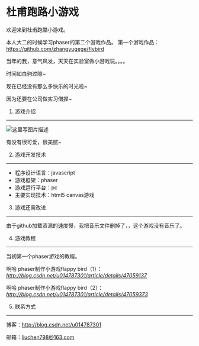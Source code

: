 
杜甫跑路小游戏
=============

欢迎来到杜甫跑酷小游戏。

本人大二的时候学习phaser的第二个游戏作品。
第一个游戏作品：https://github.com/zhangyugege/flybird

当年的我，意气风发，天天在实验室做小游戏玩。。。。

时间如白驹过隙~

现在已经没有那么多快乐的时光啦~

因为还要在公司做实习僧捏~

1. 游戏介绍
-------
![这里写图片描述](http://img.blog.csdn.net/20160808132635606)

有没有很可爱，很美腻~

2. 游戏开发技术
-------
 - 程序设计语言：javascript
 - 游戏框架：phaser 
 - 游戏运行平台：pc 
 - 主要实现技术：html5 canvas游戏
 
 
3. 游戏还需改进
-------
由于github加载资源的速度慢，我把音乐文件删掉了，，这个游戏没有音乐了。


4. 游戏教程
-------

当初第一个phaser游戏的教程。

 啊哈 phaser制作小游戏flappy bird（1）：
*http://blog.csdn.net/u014787301/article/details/47059137*

 啊哈 phaser制作小游戏flappy bird（2）：
*http://blog.csdn.net/u014787301/article/details/47059373*


5. 联系方式
-------
博客：http://blog.csdn.net/u014787301 

邮箱：liuchen798@163.com
